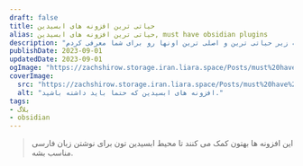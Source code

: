 ```yaml
---
draft: false
title: حیاتی ترین افزونه های ابسیدین
alias: حیاتی ترین افزونه های ابسیدین, must have obsidian plugins
description: "افزونه های مفید زیادی وجود داره که من توی مقاله زیر حیاتی ترین و اصلی ترین اونها رو برای شما معرفی کردم. "
publishDate: 2023-09-01
updatedDate: 2023-09-01
ogImage: "https://zachshirow.storage.iran.liara.space/Posts/must%20have%20obsidian%20plugins.jpg"
coverImage:
  src: "https://zachshirow.storage.iran.liara.space/Posts/must%20have%20obsidian%20plugins.jpg"
  alt: "افزونه های ابسیدین که حتما باید داشته باشید."
tags: 
- بلاگ
- obsidian
---
```


> این افزونه ها بهتون کمک می کنند تا محیط ابسیدین تون برای نوشتن زبان فارسی مناسب بشه.


